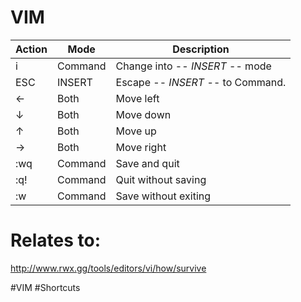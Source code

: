 # VIM

| Action | Mode | Description |
|--------|------|-------------|
| i | Command | Change into -- *INSERT* -- mode |
| ESC | INSERT | Escape -- *INSERT* -- to Command. |
| &larr; | Both | Move left |
| &darr; | Both | Move down |
| &uarr; | Both | Move up |
| &rarr; | Both | Move right |
| :wq | Command | Save and quit | 
| :q! | Command | Quit without saving | 
| :w | Command | Save without exiting |





# Relates to: 
http://www.rwx.gg/tools/editors/vi/how/survive


#VIM #Shortcuts
